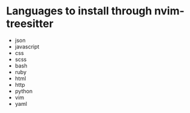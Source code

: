 # Languages to install through nvim-treesitter
* json
* javascript
* css
* scss
* bash
* ruby
* html
* http
* python
* vim
* yaml

